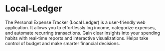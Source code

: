 # Local-Ledger
The Personal Expense Tracker (Local Ledger) is a user-friendly web application. It allows you to effortlessly log income, categorize expenses, and automate recurring transactions. Gain clear insights into your spending habits with real-time reports and interactive visualizations. Helps take control of budget and make smarter financial decisions.

